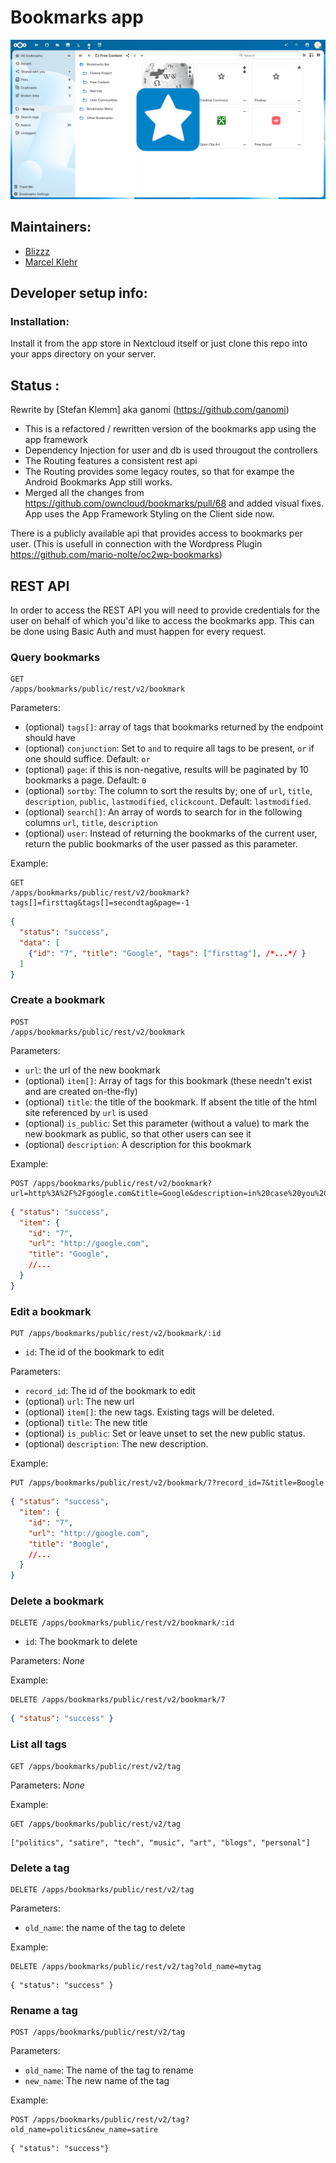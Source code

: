 Bookmarks app
============

![](https://github.com/nextcloud/bookmarks/raw/master/screenshots/Bookmarks.png)

Maintainers:
------------
- [Blizzz](https://github.com/Blizzz)
- [Marcel Klehr](https://github.com/marcelklehr)

Developer setup info:
---------------------
### Installation:
Install it from the app store in Nextcloud itself or just clone this repo into your apps directory on your server.


Status :
---------
Rewrite by [Stefan Klemm] aka ganomi (https://github.com/ganomi)

* This is a refactored / rewritten version of the bookmarks app using the app framework
* Dependency Injection for user and db is used througout the controllers
* The Routing features a consistent rest api
* The Routing provides some legacy routes, so that for exampe the Android Bookmarks App still works.
* Merged all the changes from https://github.com/owncloud/bookmarks/pull/68 and added visual fixes. App uses the App Framework Styling on the Client side now.

There is a publicly available api that provides access to bookmarks per user. (This is usefull in connection with the Wordpress Plugin https://github.com/mario-nolte/oc2wp-bookmarks)

REST API
---------
In order to access the REST API you will need to provide credentials for the user on behalf of which you'd
like to access the bookmarks app. This can be done using Basic Auth and must happen for every request.


### Query bookmarks
```
GET
/apps/bookmarks/public/rest/v2/bookmark
```


Parameters:
* (optional) `tags[]`: array of tags that bookmarks returned by the endpoint should have
* (optional) `conjunction`: Set to `and` to require all tags to be present, `or` if one should suffice. Default: `or`
* (optional) `page`: if this is non-negative, results will be paginated by 10 bookmarks a page. Default: `0`
* (optional) `sortby`: The column to sort the results by; one of `url`, `title`, `description`, `public`, `lastmodified`, `clickcount`. Default: `lastmodified`.
* (optional) `search[]`: An array of words to search for in the following columns `url`, `title`, `description`
* (optional) `user`: Instead of returning the bookmarks of the current user, return the public bookmarks of the user passed as this parameter.

Example:
```
GET
/apps/bookmarks/public/rest/v2/bookmark?tags[]=firsttag&tags[]=secondtag&page=-1
```

```json
{
  "status": "success",
  "data": [
    {"id": "7", "title": "Google", "tags": ["firsttag"], /*...*/ }
  ]
}
```

### Create a bookmark
```
POST
/apps/bookmarks/public/rest/v2/bookmark
```

Parameters:
* `url`: the url of the new bookmark
* (optional) `item[]`: Array of tags for this bookmark (these needn't exist and are created on-the-fly)
* (optional) `title`: the title of the bookmark. If absent the title of the html site referenced by `url` is used
* (optional) `is_public`: Set this parameter (without a value) to mark the new bookmark as public, so that other users can see it
* (optional) `description`: A description for this bookmark

Example:
```
POST /apps/bookmarks/public/rest/v2/bookmark?url=http%3A%2F%2Fgoogle.com&title=Google&description=in%20case%20you%20forget
```

```json
{ "status": "success",
  "item": {
    "id": "7",
	"url": "http://google.com",
	"title": "Google",
	//...
  }
}
```

### Edit a bookmark
```
PUT /apps/bookmarks/public/rest/v2/bookmark/:id
```

* `id`: The id of the bookmark to edit

Parameters:
* `record_id`: The id of the bookmark to edit
* (optional) `url`: The new url
* (optional) `item[]`: the new tags. Existing tags will be deleted.
* (optional) `title`: The new title
* (optional) `is_public`: Set or leave unset to set the new public status.
* (optional) `description`: The new description.

Example:
```
PUT /apps/bookmarks/public/rest/v2/bookmark/7?record_id=7&title=Boogle
```

```json
{ "status": "success",
  "item": {
    "id": "7",
	"url": "http://google.com",
	"title": "Boogle",
	//...
  }
}
```

### Delete a bookmark
```
DELETE /apps/bookmarks/public/rest/v2/bookmark/:id
```

* `id`: The bookmark to delete

Parameters: *None*

Example:
```
DELETE /apps/bookmarks/public/rest/v2/bookmark/7
```

```json
{ "status": "success" }
```

### List all tags
```
GET /apps/bookmarks/public/rest/v2/tag
```

Parameters: *None*

Example:
```
GET /apps/bookmarks/public/rest/v2/tag
```

```
["politics", "satire", "tech", "music", "art", "blogs", "personal"]
```


### Delete a tag
```
DELETE /apps/bookmarks/public/rest/v2/tag
```

Parameters:
* `old_name`: the name of the tag to delete

Example:

```
DELETE /apps/bookmarks/public/rest/v2/tag?old_name=mytag
```

```
{ "status": "success" }
```

### Rename a tag
```
POST /apps/bookmarks/public/rest/v2/tag
```

Parameters:
* `old_name`: The name of the tag to rename
* `new_name`: The new name of the tag

Example:
```
POST /apps/bookmarks/public/rest/v2/tag?old_name=politics&new_name=satire
```

```
{ "status": "success"}
```

